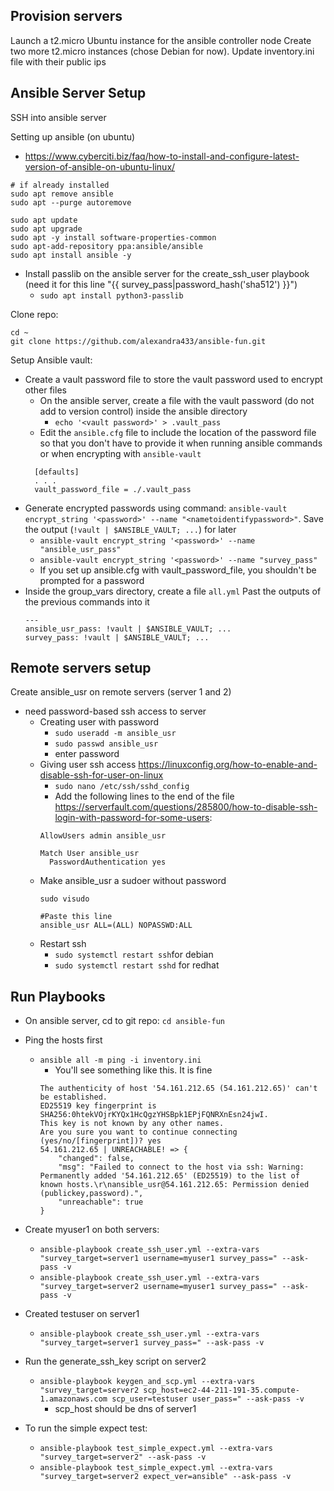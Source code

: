 **Provision servers**
----------------------------
Launch a t2.micro Ubuntu instance for the ansible controller node
Create two more t2.micro instances (chose Debian for now). Update inventory.ini file with their public ips


**Ansible Server Setup**
----------------------------
SSH into ansible server

Setting up ansible (on ubuntu)
- https://www.cyberciti.biz/faq/how-to-install-and-configure-latest-version-of-ansible-on-ubuntu-linux/
```
# if already installed
sudo apt remove ansible
sudo apt --purge autoremove

sudo apt update
sudo apt upgrade
sudo apt -y install software-properties-common
sudo apt-add-repository ppa:ansible/ansible
sudo apt install ansible -y
```

- Install passlib on the ansible server for the create_ssh_user playbook (need it for this line "{{ survey_pass|password_hash('sha512') }}")
  - `sudo apt install python3-passlib`

Clone repo:
```
cd ~
git clone https://github.com/alexandra433/ansible-fun.git
```

Setup Ansible vault:
- Create a vault password file to store the vault password used to encrypt other files
  - On the ansible server, create a file with the vault password (do not add to version control) inside the ansible directory
    - `echo '<vault password>' > .vault_pass`
  - Edit the `ansible.cfg` file to include the location of the password file so that you don't have to provide it when running ansible commands or when encrypting with `ansible-vault `
  ```
    [defaults]
    . . .
    vault_password_file = ./.vault_pass
  ```
- Generate encrypted passwords using command: `ansible-vault encrypt_string '<password>' --name "<nametoidentifypassword>"`. Save the output (`!vault | $ANSIBLE_VAULT; ...`) for later
  - `ansible-vault encrypt_string '<password>' --name "ansible_usr_pass"`
  - `ansible-vault encrypt_string '<password>' --name "survey_pass"`
  - If you set up ansible.cfg with vault_password_file, you shouldn't be prompted for a password
- Inside the group_vars directory, create a file `all.yml` Past the outputs of the previous commands into it
  ```
  ---
  ansible_usr_pass: !vault | $ANSIBLE_VAULT; ...
  survey_pass: !vault | $ANSIBLE_VAULT; ...
  ```

**Remote servers setup**
-------------------------
Create ansible_usr on remote servers (server 1 and 2)
- need password-based ssh access to server
  - Creating user with password
    - `sudo useradd -m ansible_usr`
    - `sudo passwd ansible_usr`
    - enter password
  - Giving user ssh access https://linuxconfig.org/how-to-enable-and-disable-ssh-for-user-on-linux
    - `sudo nano /etc/ssh/sshd_config`
    - Add the following lines to the end of the file https://serverfault.com/questions/285800/how-to-disable-ssh-login-with-password-for-some-users:
    ```
    AllowUsers admin ansible_usr

    Match User ansible_usr
      PasswordAuthentication yes
    ```
  - Make ansible_usr a sudoer without password
    ```
    sudo visudo

    #Paste this line
    ansible_usr ALL=(ALL) NOPASSWD:ALL
    ```
  - Restart ssh
    - `sudo systemctl restart ssh`for debian
    - `sudo systemctl restart sshd` for redhat

**Run Playbooks**
-------------------------
- On ansible server, cd to git repo: `cd ansible-fun`
- Ping the hosts first
  - `ansible all -m ping -i inventory.ini`
    - You'll see something like this. It is fine
    ```
    The authenticity of host '54.161.212.65 (54.161.212.65)' can't be established.
    ED25519 key fingerprint is SHA256:0htekVOjrKYQx1HcQgzYHSBpk1EPjFQNRXnEsn24jwI.
    This key is not known by any other names.
    Are you sure you want to continue connecting (yes/no/[fingerprint])? yes
    54.161.212.65 | UNREACHABLE! => {
        "changed": false,
        "msg": "Failed to connect to the host via ssh: Warning: Permanently added '54.161.212.65' (ED25519) to the list of known hosts.\r\nansible_usr@54.161.212.65: Permission denied (publickey,password).",
        "unreachable": true
    }
    ```
- Create myuser1 on both servers:
  - `ansible-playbook create_ssh_user.yml --extra-vars "survey_target=server1 username=myuser1 survey_pass=" --ask-pass -v`
  - `ansible-playbook create_ssh_user.yml --extra-vars "survey_target=server2 username=myuser1 survey_pass=" --ask-pass -v`
- Created testuser on server1
  - `ansible-playbook create_ssh_user.yml --extra-vars "survey_target=server1 survey_pass=" --ask-pass -v`
- Run the generate_ssh_key script on server2
  - `ansible-playbook keygen_and_scp.yml --extra-vars "survey_target=server2 scp_host=ec2-44-211-191-35.compute-1.amazonaws.com scp_user=testuser user_pass=" --ask-pass -v`
    - scp_host should be dns of server1

- To run the simple expect test:
  - `ansible-playbook test_simple_expect.yml --extra-vars "survey_target=server2" --ask-pass -v`
  - `ansible-playbook test_simple_expect.yml --extra-vars "survey_target=server2 expect_ver=ansible" --ask-pass -v`

